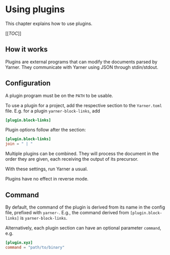 # Using plugins

This chapter explains how to use plugins.

[[_TOC_]]

## How it works

Plugins are external programs that can modify the documents parsed by Yarner. They communicate with Yarner using JSON through stdin/stdout.

## Configuration

A plugin program must be on the `PATH` to be usable.

To use a plugin for a project, add the respective section to the `Yarner.toml` file. E.g. for a plugin `yarner-block-links`, add

```toml
[plugin.block-links]
```

Plugin options follow after the section:

```toml
[plugin.block-links]
join = " | "
```

Multiple plugins can be combined. They will process the document in the order they are given, each receiving the output of its precursor.

With these settings, run Yarner a usual.

Plugins have no effect in reverse mode.

## Command

By default, the command of the plugin is derived from its name in the config file, prefixed with `yarner-`. E.g., the command derived from `[plugin.block-links]` is `yarner-block-links`.

Alternatively, each plugin section can have an optional parameter `command`, e.g.

```toml
[plugin.xyz]
command = "path/to/binary"
```
